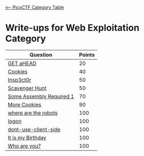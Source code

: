 [<-- PicoCTF Category Table](../../README.md#2-picoctf)

# Write-ups for Web Exploitation Category

|Question|Points|
|--------|------|
|[GET aHEAD](./Get%20aHEAD/writeup.md)|20|
|[Cookies](./Cookies/writeup.md)|40|
|[Insp3ct0r](./Insp3ct0r/writeup.md)|50|
|[Scavenger Hunt](./Scavenger%20Hunt/writeup.md)|50|
|[Some Assembly Required 1](./Some%20Assembly%20Required%201/writeup.md)|70|
|[More Cookies](./More%20Cookies/writeup.md)|90|
|[where are the robots](./where%20are%20the%20robots/writeup.md)|100|
|[logon](./logon/writeup.md)|100|
|[dont-use-client-side](./dont-use-client-side/writeup.md)|100|
|[It is my Birthday](./It%20is%20my%20Birthday/writeup.md)|100|
|[Who are you?](./Who%20are%20you/writeup.md)|100|